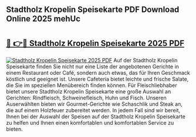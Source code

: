 ## Stadtholz Kropelin Speisekarte PDF Download Online 2025 mehUc

# <h2><a href="http://gc5e06j.nevu.top/?p=Stadtholz+Kropelin+Speisekarte">🔗 👉🔴 Stadtholz Kropelin Speisekarte 2025 PDF</a></h2>

[![Stadtholz Kropelin Speisekarte 2025 PDF](https://i.imgur.com/dBaPXMq.png)](http://gc5e06j.nevu.top/?p=Stadtholz+Kropelin+Speisekarte)
Auf der Stadtholz Kropelin Speisekarte finden Sie nicht nur eine Liste der angebotenen Gerichte in einem Restaurant oder Café, sondern auch etwas, das für Ihren Geschmack köstlich und geeignet ist. Unsere Cafeteria bietet leichte und frische Salate, die Sie im speziellen Menübereich finden können. Für Fleischliebhaber bietet unsere Stadtholz Kropelin Speisekarte eine große Auswahl an Gerichten: Rindfleisch, Schweinefleisch, Huhn und Fisch. Unseren Auserwählten bieten wir Gourmet-Gerichte wie Schaschlik und Steak an, die auf einem Holzfeuer zubereitet werden. In jedem Fall sind wir bereit, Ihnen bei der Auswahl der Speisen auf der Stadtholz Kropelin Speisekarte zu helfen und Ihnen einen komfortablen und komfortablen Service zu bieten.
